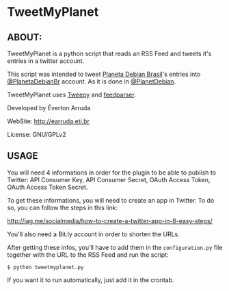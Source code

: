 # TweetMyPlanet #

## ABOUT: ##

TweetMyPlanet is a python script that reads an RSS Feed and tweets
it's entries in a twitter account.

This script was intended to tweet [Planeta Debian Brasil](http://planeta.debianbrasil.org)'s
entries into [@PlanetaDebianBr](http://twitter.com/planetadebianbr) account.
As it is done in [@PlanetDebian](http://twitter.com/planetdebian).

TweetMyPlanet uses [Tweepy](https://github.com/tweepy/tweepy) and [feedparser](http://code.google.com/p/feedparser/).

Developed by Éverton Arruda <root AT earruda.eti.br>

WebSite: http://earruda.eti.br

License: GNU/GPLv2

## USAGE ##

You will need 4 informations in order for the plugin to be able to publish to
Twitter: API Consumer Key, API Consumer Secret, OAuth Access Token, OAuth Access Token Secret.

To get these informations, you will need to create an app in Twitter. To do so, you
can follow the steps in this link:

http://iag.me/socialmedia/how-to-create-a-twitter-app-in-8-easy-steps/

You'll also need a Bit.ly account in order to shorten the URLs.

After getting these infos, you'll have to add them in the `configuration.py`
file together with the URL to the RSS Feed and run the script:

```
$ python tweetmyplanet.py
```

If you want it to run automatically, just add it in the crontab.
